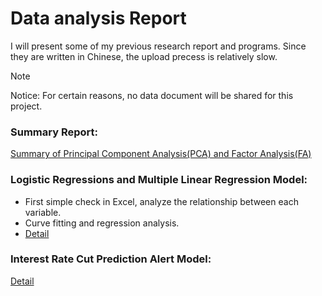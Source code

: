 # Data analysis Report
I will present some of my previous research report and programs. 
Since they are written in Chinese, the upload precess is relatively slow.  
>[!NOTE]
>Notice: For certain reasons, no data document will be shared for this project. 

### Summary Report:  
   [Summary of Principal Component Analysis(PCA) and Factor Analysis(FA)](https://github.com/Olivia-qiu-xiaowu/DataAnalysisReport/tree/df97e37f133e546213a104da9d8e7621df790bce/PCA%20%26%20FA)
  
### Logistic Regressions and Multiple Linear Regression Model:
  - First simple check in Excel, analyze the relationship between each variable.
  - Curve fitting and regression analysis.
  - [Detail](RegressionsModel/ReadMe.md)

### Interest Rate Cut Prediction Alert Model:
[Detail](MLFRateAlert)
